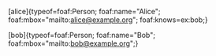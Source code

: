 [foaf]: http://xmlns.com/foaf/0.1/
[ex]: http://example.org/

[alice]{typeof=foaf:Person; foaf:name="Alice"; foaf:mbox="mailto:alice@example.org"; foaf:knows=ex:bob;}

[bob]{typeof=foaf:Person; foaf:name="Bob"; foaf:mbox="mailto:bob@example.org";}
